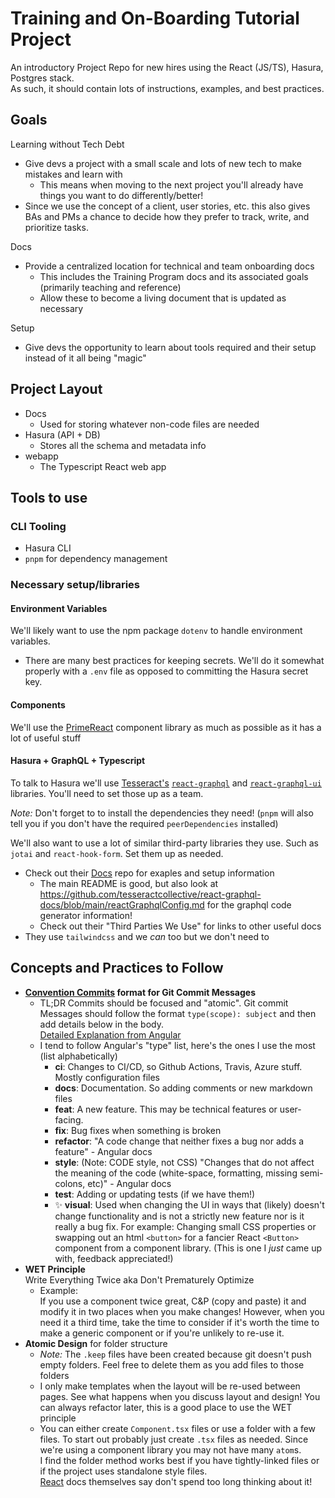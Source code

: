 # Training and On-Boarding Tutorial Project

An introductory Project Repo for new hires using the React (JS/TS), Hasura, Postgres stack.  
As such, it should contain lots of instructions, examples, and best practices.

## Goals

Learning without Tech Debt
- Give devs a project with a small scale and lots of new tech to make mistakes and learn with
  - This means when moving to the next project you'll already have things you want to do differently/better!
- Since we use the concept of a client, user stories, etc. this also gives BAs and PMs a chance to decide how they prefer to track, write, and prioritize tasks.

Docs
- Provide a centralized location for technical and team onboarding docs
  - This includes the Training Program docs and its associated goals (primarily teaching and reference)
  - Allow these to become a living document that is updated as necessary

Setup
- Give devs the opportunity to learn about tools required and their setup instead of it all being "magic"



## Project Layout

* Docs
  * Used for storing whatever non-code files are needed
* Hasura (API + DB)
  * Stores all the schema and metadata info
* webapp
  * The Typescript React web app

## Tools to use

### CLI Tooling

* Hasura CLI
* `pnpm` for dependency management

### Necessary setup/libraries

#### Environment Variables

We'll likely want to use the npm package `dotenv` to handle environment variables.
  * There are many best practices for keeping secrets. We'll do it somewhat properly with a `.env` file as opposed to committing the Hasura secret key.

#### Components
We'll use the [PrimeReact](https://www.primefaces.org/primereact/setup/) component library as much as possible as it has a lot of useful stuff

#### Hasura + GraphQL + Typescript

To talk to Hasura we'll use [Tesseract's](https://github.com/tesseractcollective) [`react-graphql`](https://github.com/tesseractcollective/react-graphql) and [`react-graphql-ui`](https://github.com/tesseractcollective/react-graphql-ui) libraries. You'll need to set those up as a team.

_Note:_ Don't forget to to install the dependencies they need! (`pnpm` will also tell you if you don't have the required `peerDependencies` installed)

We'll also want to use a lot of similar third-party libraries they use. Such as `jotai` and `react-hook-form`. Set them up as needed.

* Check out their [Docs](https://github.com/tesseractcollective/react-graphql-docs) repo for exaples and setup information
  * The main README is good, but also look at https://github.com/tesseractcollective/react-graphql-docs/blob/main/reactGraphqlConfig.md for the graphql code generator information!
  * Check out their "Third Parties We Use" for links to other useful docs
* They use `tailwindcss` and we _can_ too but we don't need to

## Concepts and Practices to Follow

* **[Convention Commits](https://www.conventionalcommits.org/en/v1.0.0/) format for Git Commit Messages**
  * TL;DR Commits should be focused and "atomic". Git commit Messages should follow the format `type(scope): subject` and then add details below in the body.  
  [Detailed Explanation from Angular](https://github.com/angular/angular/blob/22b96b9/CONTRIBUTING.md#-commit-message-guidelines)
  * I tend to follow Angular's "type" list, here's the ones I use the most (list alphabetically)
    * **ci**: Changes to CI/CD, so Github Actions, Travis, Azure stuff. Mostly configuration files
    * **docs**: Documentation. So adding comments or new markdown files
    * **feat**: A new feature. This may be technical features or user-facing.
    * **fix**: Bug fixes when something is broken
    * **refactor**: "A code change that neither fixes a bug nor adds a feature" - Angular docs
    * **style**: (Note: CODE style, not CSS) "Changes that do not affect the meaning of the code (white-space, formatting, missing semi-colons, etc)" - Angular docs
    * **test**: Adding or updating tests (if we have them!)
    * ✨ **visual**: Used when changing the UI in ways that (likely) doesn't change functionality and is not a strictly new feature nor is it really a bug fix. For example: Changing small CSS properties or swapping out an html `<button>` for a fancier React `<Button>` component from a component library. (This is one I _just_ came up with, feedback appreciated!)
* **WET Principle**  
  Write Everything Twice aka Don't Prematurely Optimize
  * Example:  
  If you use a component twice great, C&P (copy and paste) it and modify it in two places when you make changes! However, when you need it a third time, take the time to consider if it's worth the time to make a generic component or if you're unlikely to re-use it.
* **Atomic Design** for folder structure
  * _Note:_ The `.keep` files have been created because git doesn't push empty folders. Feel free to delete them as you add files to those folders
  * I only make templates when the layout will be re-used between pages. See what happens when you discuss layout and design! You can always refactor later, this is a good place to use the WET principle
  * You can either create `Component.tsx` files or use a folder with a few files. To start out probably just create `.tsx` files as needed. Since we're using a component library you may not have many `atom`s.  
  I find the folder method works best if you have tightly-linked files or if the project uses standalone style files.  
  [React](https://reactjs.org/docs/faq-structure.html) docs themselves say don't spend too long thinking about it!
